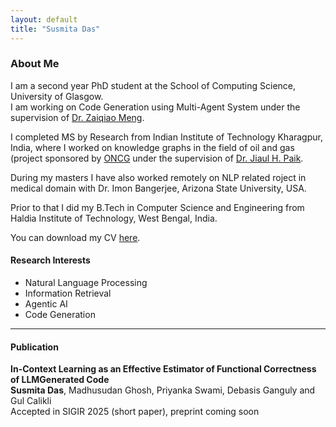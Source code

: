```yaml
---
layout: default
title: "Susmita Das"
---
```





###  About Me

I am a second year PhD student at the School of Computing Science, University of Glasgow.  
I am working on Code Generation using Multi-Agent System under the supervision of [Dr. Zaiqiao Meng](https://mengzaiqiao.github.io/).

I completed MS by Research from Indian Institute of Technology Kharagpur, India, where I worked on knowledge graphs in the field of oil and gas (project sponsored by [ONCG](https://ongcindia.com/web/eng) under the supervision of [Dr. Jiaul H. Paik](https://jiaul.github.io/).

During my masters I have also worked remotely on NLP related roject in medical domain with Dr. Imon Bangerjee, Arizona State University, USA. 

Prior to that I did my B.Tech in Computer Science and Engineering from Haldia Institute of Technology, West Bengal, India.

You can download my CV <a href="assets/Susmita_Das_UofG.pdf" download>here</a>.

 




#### Research Interests

- Natural Language Processing  
- Information Retrieval  
- Agentic AI  
- Code Generation

---


#### Publication  
**In-Context Learning as an Effective Estimator of Functional Correctness of LLMGenerated Code**  <br>
**Susmita Das**, Madhusudan Ghosh, Priyanka Swami, Debasis Ganguly and Gul Calikli  <br>
Accepted in SIGIR 2025 (short paper), preprint coming soon





